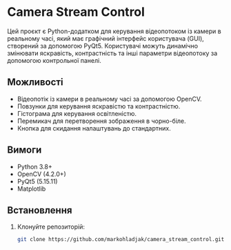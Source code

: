 # Camera Stream Control

Цей проєкт є Python-додатком для керування відеопотоком із камери в реальному часі, який має графічний інтерфейс користувача (GUI), створений за допомогою PyQt5. Користувачі можуть динамічно змінювати яскравість, контрастність та інші параметри відеопотоку за допомогою контрольної панелі.

## Можливості
- Відеопотік із камери в реальному часі за допомогою OpenCV.
- Повзунки для керування яскравістю та контрастністю.
- Гістограма для керування освітленістю.
- Перемикач для перетворення зображення в чорно-біле.
- Кнопка для скидання налаштувань до стандартних.

## Вимоги

- Python 3.8+
- OpenCV (4.2.0+)
- PyQt5 (5.15.11)
- Matplotlib

## Встановлення

1. Клонуйте репозиторій:
   ```bash
   git clone https://github.com/markohladjak/camera_stream_control.git
